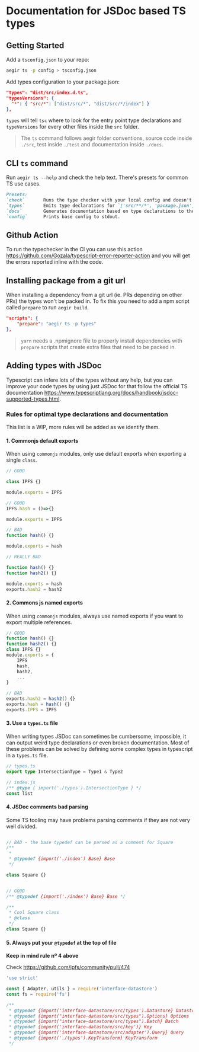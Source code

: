 # Documentation for JSDoc based TS types

## Getting Started

Add a `tsconfig.json` to your repo:
```bash
aegir ts -p config > tsconfig.json
```

Add types configuration to your package.json:
```json
"types": "dist/src/index.d.ts",
"typesVersions": {
  "*": { "src/*": ["dist/src/*", "dist/src/*/index"] }
},
```
`types` will tell `tsc` where to look for the entry point type declarations and `typeVersions` for every other files inside the `src` folder.

> The `ts` command follows aegir folder conventions, source code inside `./src`, test inside `./test` and documentation inside `./docs`.


## CLI `ts` command

Run `aegir ts --help` and check the help text. There's presets for common TS use cases.

```md
Presets:
`check`       Runs the type checker with your local config and doesn't not emit output.
`types`       Emits type declarations for `['src/**/*', 'package.json']` to `dist` folder.
`docs`        Generates documentation based on type declarations to the `docs` folder.
`config`      Prints base config to stdout.
```
## Github Action

To run the typechecker in the CI you can use this action https://github.com/Gozala/typescript-error-reporter-action and you will get the errors reported inline with the code. 

## Installing package from a git url 
When installing a dependency from a git url (ie. PRs depending on other PRs) the types won't be packed in. To fix this you need to add a npm script called `prepare` to run `aegir build`.

```json
"scripts": {
    "prepare": "aegir ts -p types"
},
```
> `yarn` needs a .npmignore file to properly install dependencies with `prepare` scripts that create extra files that need to be packed in.

## Adding types with JSDoc

Typescript can infere lots of the types without any help, but you can improve your code types by using just JSDoc for that follow the official TS documentation https://www.typescriptlang.org/docs/handbook/jsdoc-supported-types.html. 

### Rules for optimal type declarations and documentation

This list is a WIP, more rules will be added as we identify them.

#### 1. Commonjs default exports
When using `commonjs` modules, only use default exports when exporting a single `class`.

```js
// GOOD 

class IPFS {}

module.exports = IPFS

// GOOD
IPFS.hash = ()=>{}

module.exports = IPFS

// BAD
function hash() {}

module.exports = hash

// REALLY BAD

function hash() {}
function hash2() {}

module.exports = hash
exports.hash2 = hash2


```

#### 2. Commons js named exports
When using `commonjs` modules, always use named exports if you want to export multiple references.
```js
// GOOD
function hash() {}
function hash2() {}
class IPFS {}
module.exports = {
    IPFS
    hash,
    hash2,
    ...
}

// BAD 
exports.hash2 = hash2() {}
exports.hash = hash() {}
exports.IPFS = IPFS
```

#### 3. Use a `types.ts` file
When writing types JSDoc can sometimes be cumbersome, impossible, it can output weird type declarations or even broken documentation. Most of these problems can be solved by defining some complex types in typescript in a `types.ts` file.

```ts
// types.ts
export type IntersectionType = Type1 & Type2
```

```js
// index.js
/** @type { import('./types').IntersectionType } */
const list
```

#### 4. JSDoc comments bad parsing
Some TS tooling may have problems parsing comments if they are not very well divided.

```ts

// BAD - the base typedef can be parsed as a comment for Square
/**
 *  
 * @typedef {import('./index') Base} Base 
 */

class Square {}


// GOOD 
/** @typedef {import('./index') Base} Base */

/**
 * Cool Square class
 * @class
 */
class Square {}
```

#### 5. Always put your `@typedef` at the top of file
**Keep in mind rule nº 4 above**

Check https://github.com/ipfs/community/pull/474

```js
'use strict'

const { Adapter, utils } = require('interface-datastore')
const fs = require('fs')

/**
 * @typedef {import('interface-datastore/src/types').Datastore} Datastore
 * @typedef {import("interface-datastore/src/types").Options} Options
 * @typedef {import("interface-datastore/src/types").Batch} Batch
 * @typedef {import('interface-datastore/src/key')} Key
 * @typedef {import('interface-datastore/src/adapter').Query} Query
 * @typedef {import('./types').KeyTransform} KeyTransform
 */
```
